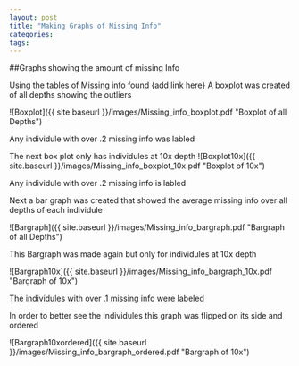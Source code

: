 ```yaml
---
layout: post
title: "Making Graphs of Missing Info"
categories: 
tags: 
---
```


##Graphs showing the amount of missing Info 

Using the tables of Missing info found {add link here} A boxplot was created of all depths showing the outliers 

![Boxplot]({{ site.baseurl }}/images/Missing_info_boxplot.pdf "Boxplot of all Depths")

Any individule with over .2 missing info was labled

The next box plot only has individules at 10x depth
![Boxplot10x]({{ site.baseurl }}/images/Missing_info_boxplot_10x.pdf "Boxplot of 10x")

Any individule with over .2 missing info is labled 


Next a bar graph was created that showed the average missing info over all depths of each individule 

![Bargraph]({{ site.baseurl }}/images/Missing_info_bargraph.pdf "Bargraph of all Depths")

This Bargraph was made again but only for individules at 10x depth

![Bargraph10x]({{ site.baseurl }}/images/Missing_info_bargraph_10x.pdf "Bargraph of 10x")

The individules with over .1 missing info were labeled 


In order to better see the Individules this graph was flipped on its side and ordered

![Bargraph10xordered]({{ site.baseurl }}/images/Missing_info_bargraph_ordered.pdf "Bargraph of 10x")

